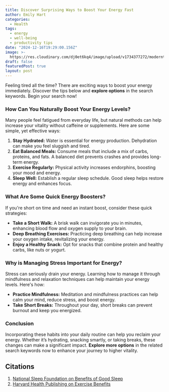 ```yaml
---
title: Discover Surprising Ways to Boost Your Energy Fast
author: Emily Hart
categories:
  - Health
tags:
  - energy
  - well-being
  - productivity tips
date: "2024-12-16T19:29:00.156Z"
image: >-
  https://res.cloudinary.com/dj0et6kq4/image/upload/v1734377272/moderntips/ai/b8vtcfgtfsoptj6teqck.jpg
draft: false
featuredPost: true
layout: post
---
```


Feeling tired all the time? There are exciting ways to boost your energy immediately. Discover the tips below and **explore options** in the search keywords. Begin your search now!

### How Can You Naturally Boost Your Energy Levels?

Many people feel fatigued from everyday life, but natural methods can help increase your vitality without caffeine or supplements. Here are some simple, yet effective ways:

1. **Stay Hydrated:** Water is essential for energy production. Dehydration can make you feel sluggish and tired.
2. **Eat Balanced Meals:** Consume meals that include a mix of carbs, proteins, and fats. A balanced diet prevents crashes and provides long-term energy.
3. **Exercise Regularly:** Physical activity increases endorphins, boosting your mood and energy.
4. **Sleep Well:** Establish a regular sleep schedule. Good sleep helps restore energy and enhances focus.

### What Are Some Quick Energy Boosters?

If you're short on time and need an instant boost, consider these quick strategies:

- **Take a Short Walk:** A brisk walk can invigorate you in minutes, enhancing blood flow and oxygen supply to your brain.
- **Deep Breathing Exercises:** Practicing deep breathing can help increase your oxygen intake, revitalizing your energy.
- **Enjoy a Healthy Snack:** Opt for snacks that combine protein and healthy carbs, like nuts or yogurt.

### Why is Managing Stress Important for Energy?

Stress can seriously drain your energy. Learning how to manage it through mindfulness and relaxation techniques can help maintain your energy levels. Here's how:

- **Practice Mindfulness:** Meditation and mindfulness practices can help calm your mind, reduce stress, and boost energy.
- **Take Short Breaks:** Throughout your day, short breaks can prevent burnout and keep you energized.

### Conclusion

Incorporating these habits into your daily routine can help you reclaim your energy. Whether it’s hydrating, snacking smartly, or taking breaks, these changes can make a significant impact. **Explore more options** in the related search keywords now to enhance your journey to higher vitality.

## Citations

1. [National Sleep Foundation on Benefits of Good Sleep](https://www.sleepfoundation.org/sleep-hygiene/healthy-sleep-tips)
2. [Harvard Health Publishing on Exercise Benefits](https://www.health.harvard.edu/staying-healthy/exercising-to-relax)
